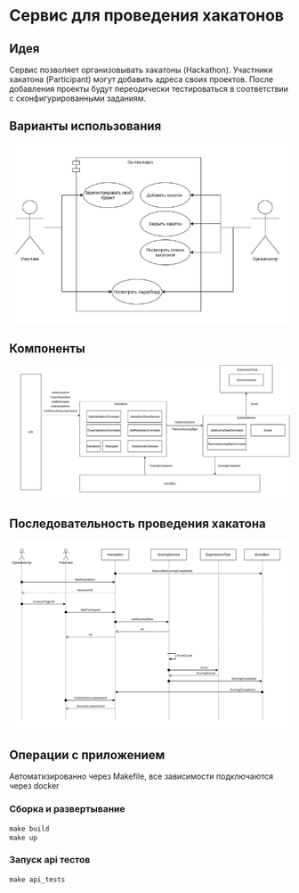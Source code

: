 # Сервис для проведения хакатонов

## Идея
Сервис позволяет организовывать хакатоны (Hackathon). Участники хакатона (Participant) могут добавить адреса своих проектов. После добавления проекты будут переодически тестироваться в соответствии с сконфигурированными заданиям.

## Варианты использования
![Use Cases](docs/use_case.png)

## Компоненты
![Use Cases](docs/components.png)

## Последовательность проведения хакатона
![Use Cases](docs/sequence.png)

## Операции с приложением
Автоматизированно через Makefile, все зависимости подключаются через docker

### Сборка и развертывание
```
make build
make up
```

### Запуск api тестов
```
make api_tests
```